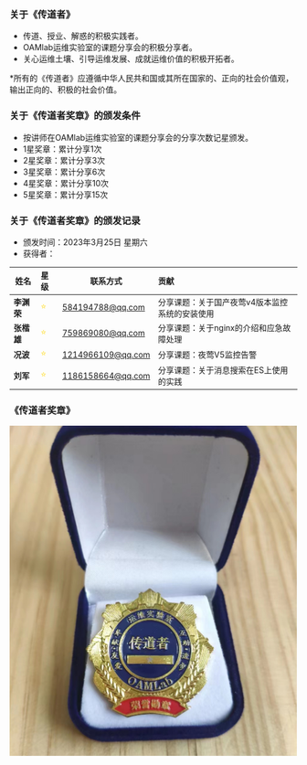 ### 关于《传道者》
- 传道、授业、解惑的积极实践者。
- OAMlab运维实验室的课题分享会的积极分享者。
- 关心运维土壤、引导运维发展、成就运维价值的积极开拓者。

*所有的《传道者》应遵循中华人民共和国或其所在国家的、正向的社会价值观，输出正向的、积极的社会价值。

### 关于《传道者奖章》的颁发条件
- 按讲师在OAMlab运维实验室的课题分享会的分享次数记星颁发。
- 1星奖章：累计分享1次
- 2星奖章：累计分享3次
- 3星奖章：累计分享6次
- 4星奖章：累计分享10次
- 5星奖章：累计分享15次

### 关于《传道者奖章》的颁发记录
- 颁发时间：2023年3月25日 星期六
- 获得者：

| 姓名						 | 星级	                            |联系方式| 贡献                       |
|----------|:-------------------------------|-----------------|:-------------------------|
| **李渊荣**  | <font color="#FFD700">⭐</font> |   584194788@qq.com | 分享课题：关于国产夜莺v4版本监控系统的安装使用 |
| **张楷雄**  | <font color="#FFD700">⭐</font> |  759869080@qq.com | 分享课题：关于nginx的介绍和应急故障处理   |
| **况波**   | <font color="#FFD700">⭐</font> |   1214966109@qq.com | 分享课题：夜莺V5监控告警            |
| **刘军**   | <font color="#FFD700">⭐</font> |  1186158664@qq.com | 分享课题：关于消息搜索在ES上使用的实践     |



### 《传道者奖章》

<p align="left">
	<img alt="1_star" src="https://github.com/oamlab/oamlab/blob/main/OAMLab/131_%E4%BC%A0%E9%81%93%E8%80%85/501_1_star_medal.png">
</p>